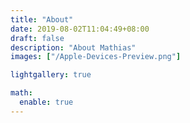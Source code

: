 ```yaml
---
title: "About"
date: 2019-08-02T11:04:49+08:00
draft: false
description: "About Mathias"
images: ["/Apple-Devices-Preview.png"]

lightgallery: true

math:
  enable: true
---
```


